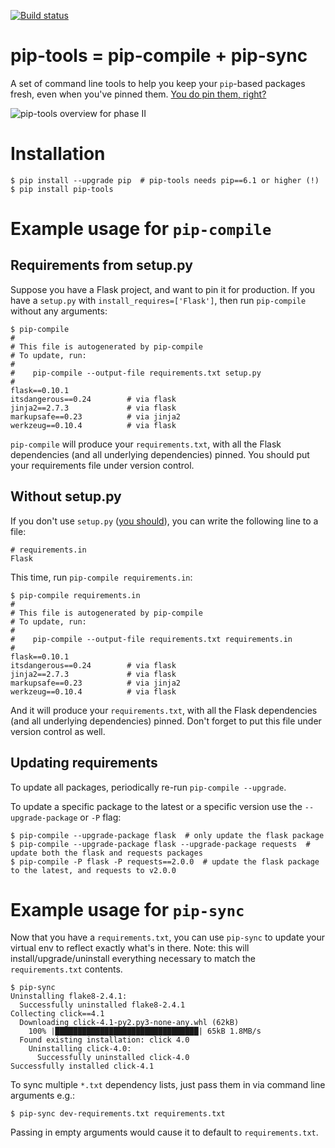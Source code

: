 [![Build status](https://secure.travis-ci.org/nvie/pip-tools.png?branch=master)](https://secure.travis-ci.org/nvie/pip-tools)

pip-tools = pip-compile + pip-sync
==================================

A set of command line tools to help you keep your `pip`-based packages fresh,
even when you've pinned them.  [You do pin them, right?][0]

![pip-tools overview for phase II](./img/pip-tools-overview.png)

[0]: http://nvie.com/posts/pin-your-packages/


Installation
============

```console
$ pip install --upgrade pip  # pip-tools needs pip==6.1 or higher (!)
$ pip install pip-tools
```


Example usage for `pip-compile`
===============================

Requirements from setup.py
--------------------------

Suppose you have a Flask project, and want to pin it for production.  If you have a `setup.py` with
`install_requires=['Flask']`, then run `pip-compile` without any arguments:
```console
$ pip-compile
#
# This file is autogenerated by pip-compile
# To update, run:
#
#    pip-compile --output-file requirements.txt setup.py
#
flask==0.10.1
itsdangerous==0.24        # via flask
jinja2==2.7.3             # via flask
markupsafe==0.23          # via jinja2
werkzeug==0.10.4          # via flask
```

`pip-compile` will produce your `requirements.txt`, with all the Flask dependencies
(and all underlying dependencies) pinned.  You should put your requirements file under version control.

Without setup.py
----------------

If you don't use `setup.py` ([you should][1]), you can write the following line to a file:

    # requirements.in
    Flask

This time, run `pip-compile requirements.in`:

```console
$ pip-compile requirements.in
#
# This file is autogenerated by pip-compile
# To update, run:
#
#    pip-compile --output-file requirements.txt requirements.in
#
flask==0.10.1
itsdangerous==0.24        # via flask
jinja2==2.7.3             # via flask
markupsafe==0.23          # via jinja2
werkzeug==0.10.4          # via flask
```

And it will produce your `requirements.txt`, with all the Flask dependencies
(and all underlying dependencies) pinned.  Don't forget to put this file under version control as well.

Updating requirements
---------------------

To update all packages, periodically re-run `pip-compile --upgrade`.

To update a specific package to the latest or a specific version use the `--upgrade-package` or `-P` flag:

```console
$ pip-compile --upgrade-package flask  # only update the flask package
$ pip-compile --upgrade-package flask --upgrade-package requests  # update both the flask and requests packages
$ pip-compile -P flask -P requests==2.0.0  # update the flask package to the latest, and requests to v2.0.0
```

[1]: https://packaging.python.org/distributing/#setup-py

Example usage for `pip-sync`
============================

Now that you have a `requirements.txt`, you can use `pip-sync` to update your
virtual env to reflect exactly what's in there.  Note: this will
install/upgrade/uninstall everything necessary to match the `requirements.txt`
contents.

```console
$ pip-sync
Uninstalling flake8-2.4.1:
  Successfully uninstalled flake8-2.4.1
Collecting click==4.1
  Downloading click-4.1-py2.py3-none-any.whl (62kB)
    100% |████████████████████████████████| 65kB 1.8MB/s
  Found existing installation: click 4.0
    Uninstalling click-4.0:
      Successfully uninstalled click-4.0
Successfully installed click-4.1
```

To sync multiple `*.txt` dependency lists, just pass them in via command line arguments e.g.:
```shell
$ pip-sync dev-requirements.txt requirements.txt
```
Passing in empty arguments would cause it to default to `requirements.txt`.
